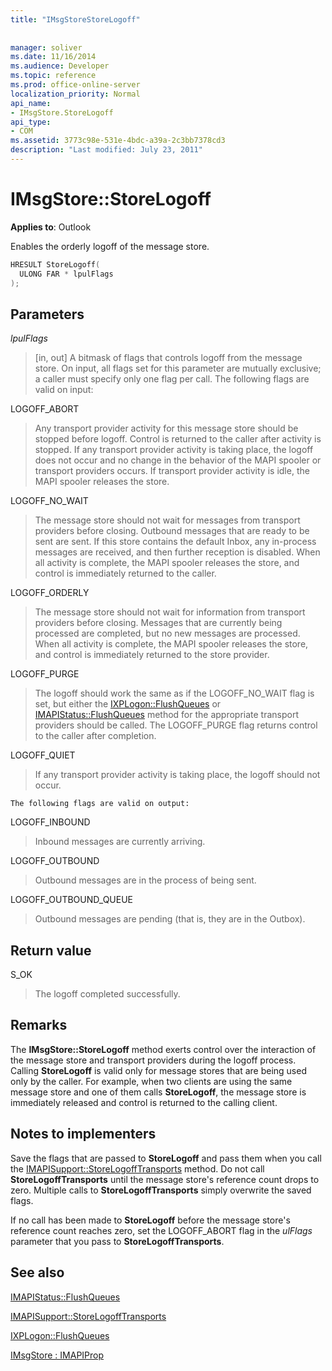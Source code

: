 ```yaml
---
title: "IMsgStoreStoreLogoff"
 
 
manager: soliver
ms.date: 11/16/2014
ms.audience: Developer
ms.topic: reference
ms.prod: office-online-server
localization_priority: Normal
api_name:
- IMsgStore.StoreLogoff
api_type:
- COM
ms.assetid: 3773c98e-531e-4bdc-a39a-2c3bb7378cd3
description: "Last modified: July 23, 2011"
---
```


# IMsgStore::StoreLogoff

  
  
**Applies to**: Outlook 
  
Enables the orderly logoff of the message store.
  
```cpp
HRESULT StoreLogoff(
  ULONG FAR * lpulFlags
);
```

## Parameters

 _lpulFlags_
  
> [in, out] A bitmask of flags that controls logoff from the message store. On input, all flags set for this parameter are mutually exclusive; a caller must specify only one flag per call. The following flags are valid on input:
    
LOGOFF_ABORT 
  
> Any transport provider activity for this message store should be stopped before logoff. Control is returned to the caller after activity is stopped. If any transport provider activity is taking place, the logoff does not occur and no change in the behavior of the MAPI spooler or transport providers occurs. If transport provider activity is idle, the MAPI spooler releases the store. 
    
LOGOFF_NO_WAIT 
  
> The message store should not wait for messages from transport providers before closing. Outbound messages that are ready to be sent are sent. If this store contains the default Inbox, any in-process messages are received, and then further reception is disabled. When all activity is complete, the MAPI spooler releases the store, and control is immediately returned to the caller. 
    
LOGOFF_ORDERLY 
  
> The message store should not wait for information from transport providers before closing. Messages that are currently being processed are completed, but no new messages are processed. When all activity is complete, the MAPI spooler releases the store, and control is immediately returned to the store provider. 
    
LOGOFF_PURGE 
  
> The logoff should work the same as if the LOGOFF_NO_WAIT flag is set, but either the [IXPLogon::FlushQueues](ixplogon-flushqueues.md) or [IMAPIStatus::FlushQueues](imapistatus-flushqueues.md) method for the appropriate transport providers should be called. The LOGOFF_PURGE flag returns control to the caller after completion. 
    
LOGOFF_QUIET 
  
> If any transport provider activity is taking place, the logoff should not occur.
    
    The following flags are valid on output:
    
LOGOFF_INBOUND 
  
> Inbound messages are currently arriving.
    
LOGOFF_OUTBOUND 
  
> Outbound messages are in the process of being sent.
    
LOGOFF_OUTBOUND_QUEUE 
  
> Outbound messages are pending (that is, they are in the Outbox).
    
## Return value

S_OK 
  
> The logoff completed successfully.
    
## Remarks

The **IMsgStore::StoreLogoff** method exerts control over the interaction of the message store and transport providers during the logoff process. Calling **StoreLogoff** is valid only for message stores that are being used only by the caller. For example, when two clients are using the same message store and one of them calls **StoreLogoff**, the message store is immediately released and control is returned to the calling client.
  
## Notes to implementers

Save the flags that are passed to **StoreLogoff** and pass them when you call the [IMAPISupport::StoreLogoffTransports](imapisupport-storelogofftransports.md) method. Do not call **StoreLogoffTransports** until the message store's reference count drops to zero. Multiple calls to **StoreLogoffTransports** simply overwrite the saved flags. 
  
If no call has been made to **StoreLogoff** before the message store's reference count reaches zero, set the LOGOFF_ABORT flag in the  _ulFlags_ parameter that you pass to **StoreLogoffTransports**.
  
## See also



[IMAPIStatus::FlushQueues](imapistatus-flushqueues.md)
  
[IMAPISupport::StoreLogoffTransports](imapisupport-storelogofftransports.md)
  
[IXPLogon::FlushQueues](ixplogon-flushqueues.md)
  
[IMsgStore : IMAPIProp](imsgstoreimapiprop.md)

